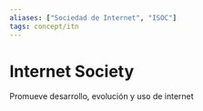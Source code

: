 ```yaml
---
aliases: ["Sociedad de Internet", "ISOC"]
tags: concept/itn
---
```


# Internet Society

Promueve desarrollo, evolución y uso de internet
